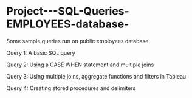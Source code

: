 # Project---SQL-Queries-EMPLOYEES-database-
Some sample queries run on public employees database 

Query 1: A basic SQL query 

Query 2: Using a CASE WHEN statement and multiple joins 

Query 3: Using multiple joins, aggregate functions and filters in Tableau

Query 4: Creating stored procedures and delimiters
